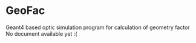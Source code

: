 # GeoFac
Geant4 based optic simulation program for calculation of geometry factor
No document available yet :(
